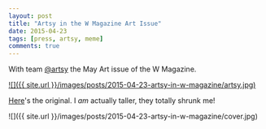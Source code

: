 ```yaml
---
layout: post
title: "Artsy in the W Magazine Art Issue"
date: 2015-04-23
tags: [press, artsy, meme]
comments: true
---
```

With team [@artsy](https://www.artsy.net/about) the May Art issue of the W Magazine.

<a href='http://www.wmagazine.com/culture/art-and-design/2015/04/internet-art-world/photos/slide/5'>
![]({{ site.url }}/images/posts/2015-04-23-artsy-in-w-magazine/artsy.jpg)
</a>

[Here](http://www.wmagazine.com/culture/art-and-design/2015/04/internet-art-world/photos/slide/5)'s the original. I *am* actually taller, they totally shrunk me!

![]({{ site.url }}/images/posts/2015-04-23-artsy-in-w-magazine/cover.jpg)
